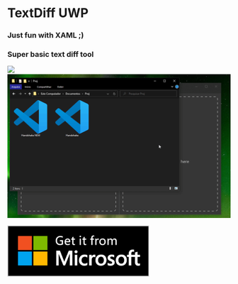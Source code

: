 # TextDiff UWP

### Just fun with XAML ;)
### Super basic text diff tool

<img src="https://luandersonn.com/images/text-diff-uwp/SplitView - Light.png">

<img src="https://github.com/luandersonn/TextDiff-UWP/blob/main/Images/Captura.gif"/>

[<img src="https://github.com/luandersonn/TextDiff-UWP/blob/main/Images/Get from MS Store English.png"
width="320"/>](https://www.microsoft.com/store/apps/9P8FPD4XS74K)
